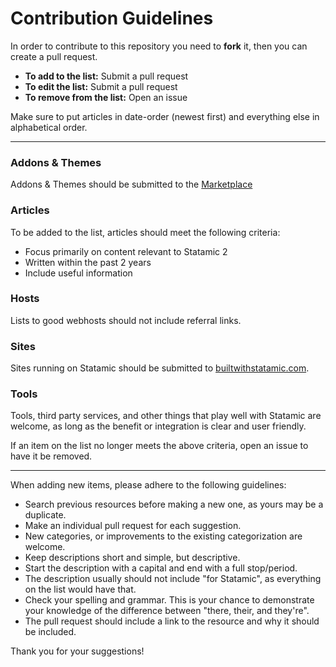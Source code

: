 # Contribution Guidelines

In order to contribute to this repository you need to **fork** it, then you can create a pull request.

- **To add to the list:** Submit a pull request
- **To edit the list:** Submit a pull request
- **To remove from the list:** Open an issue

Make sure to put articles in date-order (newest first) and everything else in alphabetical order.

---

### Addons & Themes
Addons & Themes should be submitted to the [Marketplace](https://statamic.com/marketplace)

### Articles
To be added to the list, articles should meet the following criteria:

- Focus primarily on content relevant to Statamic 2
- Written within the past 2 years
- Include useful information

### Hosts
Lists to good webhosts should not include referral links.

### Sites
Sites running on Statamic should be submitted to [builtwithstatamic.com](https://builtwithstatamic.com).

### Tools
Tools, third party services, and other things that play well with Statamic are welcome, as long as the benefit or integration is clear and user friendly.

If an item on the list no longer meets the above criteria, open an issue to have it be removed.

---

When adding new items, please adhere to the following guidelines:

- Search previous resources before making a new one, as yours may be a duplicate.
- Make an individual pull request for each suggestion.
- New categories, or improvements to the existing categorization are welcome.
- Keep descriptions short and simple, but descriptive.
- Start the description with a capital and end with a full stop/period.
- The description usually should not include "for Statamic", as everything on the list would have that.
- Check your spelling and grammar. This is your chance to demonstrate your knowledge of the difference between "there, their, and they're".
- The pull request should include a link to the resource and why it should be included.

Thank you for your suggestions!
